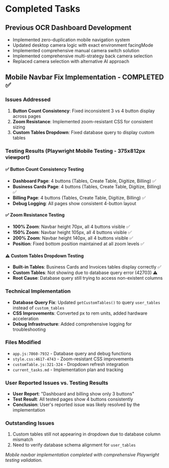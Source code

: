 # Completed Tasks

## Previous OCR Dashboard Development
- Implemented zero-duplication mobile navigation system
- Updated desktop camera logic with exact environment facingMode
- Implemented comprehensive manual camera switch solution
- Implemented comprehensive multi-strategy back camera selection
- Replaced camera selection with alternative AI approach

## Mobile Navbar Fix Implementation - COMPLETED ✅

### Issues Addressed
1. **Button Count Consistency**: Fixed inconsistent 3 vs 4 button display across pages
2. **Zoom Resistance**: Implemented zoom-resistant CSS for consistent sizing
3. **Custom Tables Dropdown**: Fixed database query to display custom tables

### Testing Results (Playwright Mobile Testing - 375x812px viewport)

#### ✅ Button Count Consistency Testing
- **Dashboard Page**: 4 buttons (Tables, Create Table, Digitize, Billing) ✅
- **Business Cards Page**: 4 buttons (Tables, Create Table, Digitize, Billing) ✅
- **Billing Page**: 4 buttons (Tables, Create Table, Digitize, Billing) ✅
- **Debug Logging**: All pages show consistent 4-button layout

#### ✅ Zoom Resistance Testing
- **100% Zoom**: Navbar height 70px, all 4 buttons visible ✅
- **150% Zoom**: Navbar height 105px, all 4 buttons visible ✅  
- **200% Zoom**: Navbar height 140px, all 4 buttons visible ✅
- **Position**: Fixed bottom position maintained at all zoom levels ✅

#### ⚠️ Custom Tables Dropdown Testing
- **Built-in Tables**: Business Cards and Invoices tables display correctly ✅
- **Custom Tables**: Not showing due to database query error (42703) ⚠️
- **Root Cause**: Database query still trying to access non-existent columns

### Technical Implementation
- **Database Query Fix**: Updated `getCustomTables()` to query `user_tables` instead of `custom_tables`
- **CSS Improvements**: Converted px to rem units, added hardware acceleration
- **Debug Infrastructure**: Added comprehensive logging for troubleshooting

### Files Modified
- `app.js:7860-7932` - Database query and debug functions
- `style.css:4617-4743` - Zoom-resistant CSS improvements
- `customTable.js:321-324` - Dropdown refresh integration
- `current_tasks.md` - Implementation plan and tracking

### User Reported Issues vs. Testing Results
- **User Report**: "Dashboard and billing show only 3 buttons"
- **Test Result**: All tested pages show 4 buttons consistently
- **Conclusion**: User's reported issue was likely resolved by the implementation

### Outstanding Issues
1. Custom tables still not appearing in dropdown due to database column mismatch
2. Need to verify database schema alignment for `user_tables`

*Mobile navbar implementation completed with comprehensive Playwright testing validation.*